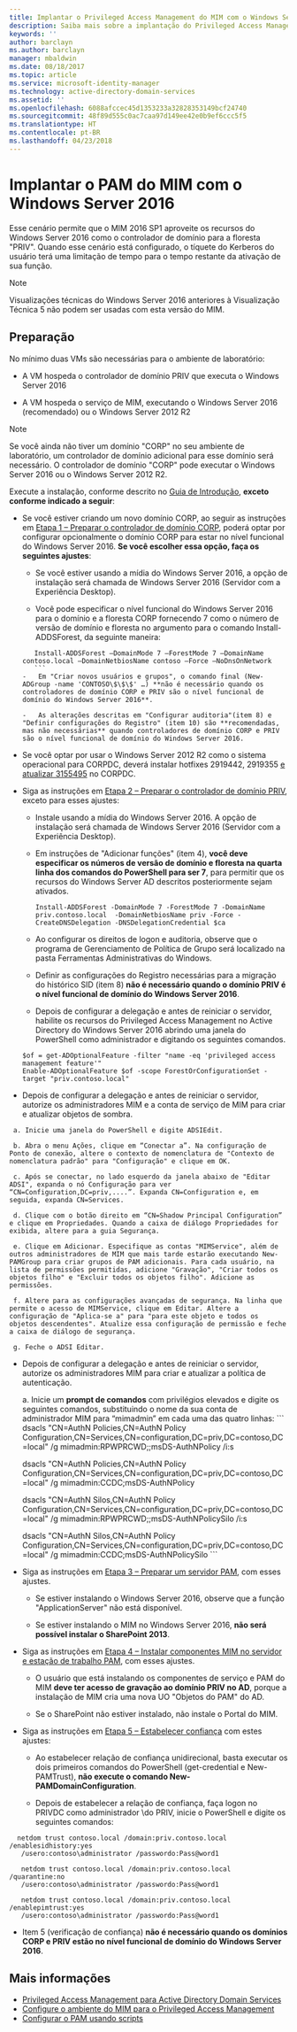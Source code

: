 ```yaml
---
title: Implantar o Privileged Access Management do MIM com o Windows Server 2016 | Microsoft Docs
description: Saiba mais sobre a implantação do Privileged Access Management com o Windows Server 2016
keywords: ''
author: barclayn
ms.author: barclayn
manager: mbaldwin
ms.date: 08/18/2017
ms.topic: article
ms.service: microsoft-identity-manager
ms.technology: active-directory-domain-services
ms.assetid: ''
ms.openlocfilehash: 6088afccec45d1353233a32828353149bcf24740
ms.sourcegitcommit: 48f89d555c0ac7caa97d149ee42e0b9ef6ccc5f5
ms.translationtype: HT
ms.contentlocale: pt-BR
ms.lasthandoff: 04/23/2018
---
```

# <a name="deploy-mim-pam-with-windows-server-2016"></a>Implantar o PAM do MIM com o Windows Server 2016


Esse cenário permite que o MIM 2016 SP1 aproveite os recursos do Windows Server 2016 como o controlador de domínio para a floresta "PRIV".  Quando esse cenário está configurado, o tíquete do Kerberos do usuário terá uma limitação de tempo para o tempo restante da ativação de sua função. 

>[!Note]
Visualizações técnicas do Windows Server 2016 anteriores à Visualização Técnica 5 não podem ser usadas com esta versão do MIM.

## <a name="preparation"></a>Preparação

No mínimo duas VMs são necessárias para o ambiente de laboratório:

-   A VM hospeda o controlador de domínio PRIV que executa o Windows Server 2016

-   A VM hospeda o serviço de MIM, executando o Windows Server 2016 (recomendado) ou o Windows Server 2012 R2

>[!NOTE]
Se você ainda não tiver um domínio "CORP" no seu ambiente de laboratório, um controlador de domínio adicional para esse domínio será necessário. O controlador de domínio "CORP" pode executar o Windows Server 2016 ou o Windows Server 2012 R2.


Execute a instalação, conforme descrito no [Guia de Introdução](privileged-identity-management-for-active-directory-domain-services.md), **exceto conforme indicado a seguir**:

-   Se você estiver criando um novo domínio CORP, ao seguir as instruções em [Etapa 1 – Preparar o controlador de domínio CORP](step-1-prepare-corp-domain.md), poderá optar por configurar opcionalmente o domínio CORP para estar no nível funcional do Windows Server 2016. **Se você escolher essa opção, faça os seguintes ajustes**:

    -   Se você estiver usando a mídia do Windows Server 2016, a opção de instalação será chamada de Windows Server 2016 (Servidor com a Experiência Desktop).

    -   Você pode especificar o nível funcional do Windows Server 2016 para o domínio e a floresta CORP fornecendo 7 como o número de versão de domínio e floresta no argumento para o comando Install-ADDSForest, da seguinte maneira:
     ```
        Install-ADDSForest –DomainMode 7 –ForestMode 7 –DomainName contoso.local –DomainNetbiosName contoso –Force –NoDnsOnNetwork
        ```
    -   Em "Criar novos usuários e grupos", o comando final (New-ADGroup -name 'CONTOSO\$\$\$' …) **não é necessário quando os controladores de domínio CORP e PRIV são o nível funcional de domínio do Windows Server 2016**.

    -   As alterações descritas em "Configurar auditoria"(item 8) e "Definir configurações do Registro" (item 10) são **recomendadas, mas não necessárias** quando controladores de domínio CORP e PRIV são o nível funcional de domínio do Windows Server 2016.

-   Se você optar por usar o Windows Server 2012 R2 como o sistema operacional para CORPDC, deverá instalar hotfixes 2919442, 2919355 [e atualizar 3155495](http://support.microsoft.com/kb/3156418) no CORPDC.

-   Siga as instruções em [Etapa 2 – Preparar o controlador de domínio PRIV](step-2-prepare-priv-domain-controller.md), exceto para esses ajustes:

    -   Instale usando a mídia do Windows Server 2016. A opção de instalação será chamada de Windows Server 2016 (Servidor com a Experiência Desktop).

    -   Em instruções de "Adicionar funções" (item 4), **você deve especificar os números de versão de domínio e floresta na quarta linha dos comandos do PowerShell para ser 7**, para permitir que os recursos do Windows Server AD descritos posteriormente sejam ativados.

        ```
        Install-ADDSForest -DomainMode 7 -ForestMode 7 -DomainName priv.contoso.local  -DomainNetbiosName priv -Force -CreateDNSDelegation -DNSDelegationCredential $ca
        ```  

    -   Ao configurar os direitos de logon e auditoria, observe que o programa de Gerenciamento de Política de Grupo será localizado na pasta Ferramentas Administrativas do Windows.

    -   Definir as configurações do Registro necessárias para a migração do histórico SID (item 8) **não é necessário quando o domínio PRIV é o nível funcional de domínio do Windows Server 2016**.

    -   Depois de configurar a delegação e antes de reiniciar o servidor, habilite os recursos do Privileged Access Management no Active Directory do Windows Server 2016 abrindo uma janela do PowerShell como administrador e digitando os seguintes comandos.

    ```
    $of = get-ADOptionalFeature -filter "name -eq 'privileged access management feature'"
    Enable-ADOptionalFeature $of -scope ForestOrConfigurationSet -target "priv.contoso.local"
    ```

  -   Depois de configurar a delegação e antes de reiniciar o servidor, autorize os administradores MIM e a conta de serviço de MIM para criar e atualizar objetos de sombra.

     a. Inicie uma janela do PowerShell e digite ADSIEdit.

     b. Abra o menu Ações, clique em “Conectar a”. Na configuração de Ponto de conexão, altere o contexto de nomenclatura de "Contexto de nomenclatura padrão" para "Configuração" e clique em OK.

     c. Após se conectar, no lado esquerdo da janela abaixo de "Editar ADSI", expanda o nó Configuração para ver “CN=Configuration,DC=priv,....”. Expanda CN=Configuration e, em seguida, expanda CN=Services.

     d. Clique com o botão direito em “CN=Shadow Principal Configuration” e clique em Propriedades. Quando a caixa de diálogo Propriedades for exibida, altere para a guia Segurança.

     e. Clique em Adicionar. Especifique as contas "MIMService", além de outros administradores de MIM que mais tarde estarão executando New-PAMGroup para criar grupos de PAM adicionais. Para cada usuário, na lista de permissões permitidas, adicione "Gravação", "Criar todos os objetos filho" e "Excluir todos os objetos filho". Adicione as permissões.

     f. Altere para as configurações avançadas de segurança. Na linha que permite o acesso de MIMService, clique em Editar. Altere a configuração de "Aplica-se a" para "para este objeto e todos os objetos descendentes". Atualize essa configuração de permissão e feche a caixa de diálogo de segurança.

     g. Feche o ADSI Editar.

 -   Depois de configurar a delegação e antes de reiniciar o servidor, autorize os administradores MIM para criar e atualizar a política de autenticação.

     a.  Inicie um **prompt de comandos** com privilégios elevados e digite os seguintes comandos, substituindo o nome da sua conta de administrador MIM para “mimadmin” em cada uma das quatro linhas:
    ```
       dsacls "CN=AuthN Policies,CN=AuthN Policy
       Configuration,CN=Services,CN=configuration,DC=priv,DC=contoso,DC=local" /g
       mimadmin:RPWPRCWD;;msDS-AuthNPolicy /i:s

       dsacls "CN=AuthN Policies,CN=AuthN Policy
       Configuration,CN=Services,CN=configuration,DC=priv,DC=contoso,DC=local" /g
       mimadmin:CCDC;msDS-AuthNPolicy

       dsacls "CN=AuthN Silos,CN=AuthN Policy
       Configuration,CN=Services,CN=configuration,DC=priv,DC=contoso,DC=local" /g
       mimadmin:RPWPRCWD;;msDS-AuthNPolicySilo /i:s

       dsacls "CN=AuthN Silos,CN=AuthN Policy
       Configuration,CN=Services,CN=configuration,DC=priv,DC=contoso,DC=local" /g
       mimadmin:CCDC;msDS-AuthNPolicySilo
    ```


-   Siga as instruções em [Etapa 3 – Preparar um servidor PAM](step-3-prepare-pam-server.md), com esses ajustes.

    -   Se estiver instalando o Windows Server 2016, observe que a função "ApplicationServer" não está disponível.

    -   Se estiver instalando o MIM no Windows Server 2016, **não será possível instalar o SharePoint 2013**.

-   Siga as instruções em [Etapa 4 – Instalar componentes MIM no servidor e estação de trabalho PAM](step-4-install-mim-components-on-pam-server.md), com esses ajustes.

    -   O usuário que está instalando os componentes de serviço e PAM do MIM **deve ter acesso de gravação ao domínio PRIV no AD**, porque a instalação de MIM cria uma nova UO "Objetos do PAM" do AD.

    -   Se o SharePoint não estiver instalado, não instale o Portal do MIM.

-   Siga as instruções em [Etapa 5 – Estabelecer confiança](step-5-establish-trust-between-priv-corp-forests.md) com estes ajustes:

    -   Ao estabelecer relação de confiança unidirecional, basta executar os dois primeiros comandos do PowerShell (get-credential e New-PAMTrust), **não execute o comando New-PAMDomainConfiguration**.

    -   Depois de estabelecer a relação de confiança, faça logon no PRIVDC como administrador \\do PRIV, inicie o PowerShell e digite os seguintes comandos:
  ```
    netdom trust contoso.local /domain:priv.contoso.local /enablesidhistory:yes
     /usero:contoso\administrator /passwordo:Pass@word1

     netdom trust contoso.local /domain:priv.contoso.local /quarantine:no
     /usero:contoso\administrator /passwordo:Pass@word1  

     netdom trust contoso.local /domain:priv.contoso.local /enablepimtrust:yes
     /usero:contoso\administrator /passwordo:Pass@word1
  ```

-   Item 5 (verificação de confiança) **não é necessário quando os domínios CORP e PRIV estão no nível funcional de domínio do Windows Server 2016**.

## <a name="more-information"></a>Mais informações

- [Privileged Access Management para Active Directory Domain Services](privileged-identity-management-for-active-directory-domain-services.md)
- [Configure o ambiente do MIM para o Privileged Access Management](configuring-mim-environment-for-pam.md)
- [Configurar o PAM usando scripts](sp1-pam-configure-using-scripts.md)
